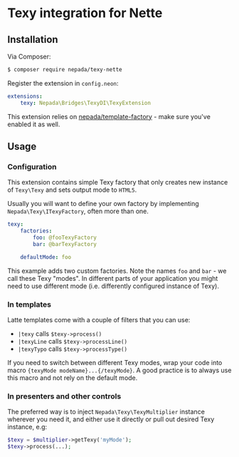 Texy integration for Nette
==========================


Installation
------------

Via Composer:

```sh
$ composer require nepada/texy-nette
```

Register the extension in `config.neon`:

```yaml
extensions:
    texy: Nepada\Bridges\TexyDI\TexyExtension
```

This extension relies on [nepada/template-factory](https://github.com/nepada/template-factory) - make sure you've enabled it as well.


Usage
-----

### Configuration

This extension contains simple Texy factory that only creates new instance of `Texy\Texy` and sets output mode to `HTML5`.

Usually you will want to define your own factory by implementing `Nepada\Texy\ITexyFactory`, often more than one.

```yaml
texy:
    factories:
        foo: @fooTexyFactory
        bar: @barTexyFactory

    defaultMode: foo
```

This example adds two custom factories. Note the names `foo` and `bar` - we call these Texy "modes". In different parts of your application you might need to use different mode (i.e. differently configured instance of Texy).

### In templates

Latte templates come with a couple of filters that you can use:

- `|texy` calls `$texy->process()`
- `|texyLine` calls `$texy->processLine()`
- `|texyTypo` calls `$texy->processType()`

If you need to switch between different Texy modes, wrap your code into macro `{texyMode modeName}...{/texyMode}`. A good practice is to always use this macro and not rely on the default mode.

### In presenters and other controls

The preferred way is to inject `Nepada\Texy\TexyMultiplier` instance wherever you need it, and either use it directly or pull out desired Texy instance, e.g:

 ```php
$texy = $multiplier->getTexy('myMode');
$texy->process(...);
 ```
